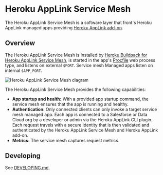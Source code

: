 # Heroku AppLink Service Mesh

The Heroku AppLink Service Mesh is a software layer that front's Heroku AppLink managed apps providing
[Heroku AppLink add-on](https://devcenter.heroku.com/articles/heroku-applink).

## Overview

The Heroku AppLink Service Mesh is installed by
[Heroku Buildpack for Heroku AppLink Service Mesh](https://github.com/heroku/heroku-buildpack-heroku-applink-service-mesh),
is started in the app's [Procfile](https://devcenter.heroku.com/articles/procfile) web process type, and listens on external
`$PORT`. Service mesh Managed apps listen on internal `$APP_PORT`.

![Heroku AppLink Service Mesh diagram](/docs/heroku-applink-service-mesh-diagram.png)

The Heroku AppLink Service Mesh provides the following capabilities:

- **App startup and health:** With a provided app startup command, the service mesh ensures that the app is running
  and healthy.
- **Authentication**: Only connected clients can only invoke a target service mesh managed app. Each app is
  connected to a Salesforce or Data Cloud org by a developer or admin via the Heroku AppLink CLI plugin. Each
  request travels with a secure identity that is then validated and authenticated by the Heroku AppLink Service
  Mesh and Heroku AppLink add-on.
- **Metrics:** The service mesh captures request metrics.

## Developing

See [DEVELOPING.md](docs/DEVELOPING.md).
